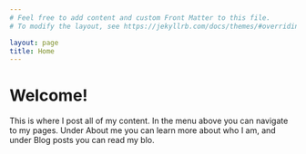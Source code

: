```yaml
---
# Feel free to add content and custom Front Matter to this file.
# To modify the layout, see https://jekyllrb.com/docs/themes/#overriding-theme-defaults

layout: page
title: Home
---
```


# Welcome!

This is where I post all of my content. In the menu above you can navigate to my pages. Under
About me you can learn more about who I am, and under Blog posts you can read my blo.